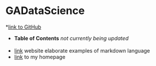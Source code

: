 # GADataScience

*[link to GitHub](https://github.com)
* **Table of Contents** *not currently being updated*
<br> </br>
* [link](http://dillinger.io/) website elaborate examples of markdown language
* [link](http://rebeccaminich.com) to my homepage
